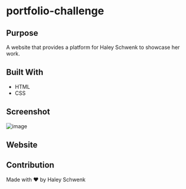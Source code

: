 # portfolio-challenge

## Purpose
A website that provides a platform for Haley Schwenk to showcase her work.  

## Built With
* HTML
* CSS

## Screenshot
![image](https://user-images.githubusercontent.com/94570754/147434516-a91a3946-006a-427f-b932-9bb3d737aab7.png)



## Website


## Contribution
Made with ❤️ by Haley Schwenk
